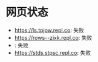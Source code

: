 # 网页状态
- https://ls.tpjow.repl.co: 失败
- https://rows--zixk.repl.co: 失败
- : 失败
- https://stds.stpsc.repl.co: 失败
